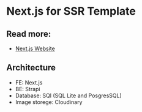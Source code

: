 # Next.js for SSR Template

## Read more:
- [Next.js Website](https://nextjs.org/)

## Architecture
- FE: Next.js
- BE: Strapi
- Database: SQl (SQL Lite and PosgresSQL)
- Image storege: Cloudinary